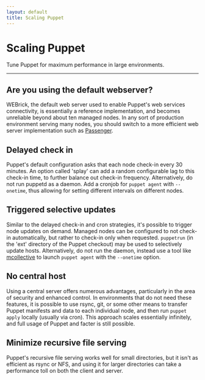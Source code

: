 ```yaml
---
layout: default
title: Scaling Puppet
---
```


Scaling Puppet
==============

Tune Puppet for maximum performance in large environments.

* * *

Are you using the default webserver?
------------------------------------

WEBrick, the default web server used to enable Puppet's web services connectivity, is essentially a reference
implementation, and becomes unreliable beyond about ten managed nodes. In any sort of production environment serving many nodes, you should switch to a more efficient web server implementation such as [Passenger](./passenger.html).

Delayed check in
----------------

Puppet's default configuration asks that each node check-in every 30 minutes.  An option called 'splay' can add a random configurable lag to this check-in time, to further balance out check-in frequency.  Alternatively, do not run puppetd as a daemon.  Add a cronjob for `puppet agent` with `--onetime`, thus allowing for setting different intervals on different nodes.

Triggered selective updates
---------------------------

Similar to the delayed check-in and cron strategies, it's possible to trigger node updates on demand.  Managed nodes can be configured to not check-in automatically, but rather to check-in only when requested.  `puppetrun` (in the 'ext' directory of the Puppet checkout) may be used to selectively update hosts.  Alternatively, do not run the daemon, instead use a tool like [mcollective](http://www.puppetlabs.com/mcollective/introduction/) to launch `puppet agent` with the `--onetime` option.

No central host
---------------

Using a central server offers numerous advantages, particularly in the area of security and enhanced control.  In environments that do not need these features, it is possible to use rsync, git, or some other means to transfer Puppet manifests and data to each individual node, and then run `puppet apply` locally (usually via cron).   This approach scales essentially infinitely, and full usage of Puppet and facter is still possible.

Minimize recursive file serving
-------------------------------

Puppet's recursive file serving works well for small directories, but it isn't as efficient as rsync or NFS, and using it for larger directories can take a performance toll on both the client and server.

